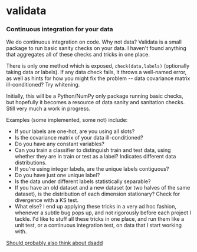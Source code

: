# validata
### Continuous integration for your data

We do continuous integration on code. Why not data?
Validata is a small package to run basic sanity checks on your data.
I haven't found anything that aggregates all of these checks and tricks in one place.

There is only one method which is exposed, `check(data,labels)` (optionally taking data or labels).
If any data check fails, it throws a well-named error, as well as hints for how you might fix the problem -- data covariance matrix ill-conditioned? Try whitening.

Initially, this will be a Python/NumPy only package running basic checks, but hopefully it becomes a resource of data sanity and sanitation checks.
Still very much a work in progress.


Examples (some implemented, some not) include:

 - If your labels are one-hot, are you using all slots?
 - Is the covariance matrix of your data ill-conditioned?
 - Do you have any constant variables?
 - Can you train a classifier to distinguish train and test data, using whether they are in train or test as a label? Indicates different data distributions.
 - If you're using integer labels, are the unique labels contiguous?
 - Do you have just one unique label?
 - Is the data under different labels statistically separable?
 - If you have an old dataset and a new dataset (or two halves of the same dataset), is the distribution of each dimension stationary? Check for divergence with a KS test.
 - What else? I end up applying these tricks in a very ad hoc fashion, whenever a subtle bug pops up, and not rigorously before each project I tackle. I'd like to stuff all these tricks in one place, and run them like a unit test, or a continuous integration test, on data that I start working with.
 
[Should probably also think about dsadd](https://github.com/TomAugspurger/DSADD/blob/master/dsadd/checks.py)
